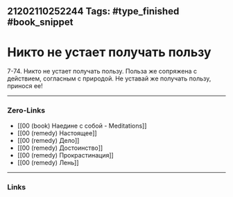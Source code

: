21202110252244
Tags: #type_finished #book_snippet 
---
# Никто не устает получать пользу

 7-74. Никто не устает получать пользу. Польза же сопряжена с действием, согласным с природой. Не уставай же получать пользу, принося ее! 

---
### Zero-Links
 - [[00 (book) Наедине с собой - Meditations]]
 - [[00 (remedy) Настоящее]]
 - [[00 (remedy) Дело]]
 - [[00 (remedy) Достоинство]]
 - [[00 (remedy) Прокрастинация]]
 - [[00 (remedy) Лень]]
---
### Links
